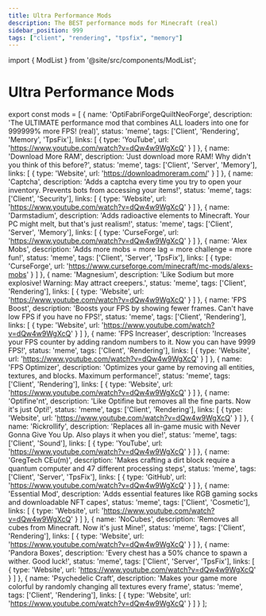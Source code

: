 ```yaml
---
title: Ultra Performance Mods
description: The BEST performance mods for Minecraft (real)
sidebar_position: 999
tags: ["client", "rendering", "tpsfix", "memory"]
---
```


import { ModList } from '@site/src/components/ModList';

# Ultra Performance Mods

export const mods = [
  {
    name: 'OptiFabriForgeQuiltNeoForge',
    description: 'The ULTIMATE performance mod that combines ALL loaders into one for 999999% more FPS! (real)',
    status: 'meme',
    tags: ['Client', 'Rendering', 'Memory', 'TpsFix'],
    links: [
      { type: 'YouTube', url: 'https://www.youtube.com/watch?v=dQw4w9WgXcQ' }
    ]
  },
  {
    name: 'Download More RAM',
    description: 'Just download more RAM! Why didn\'t you think of this before?',
    status: 'meme',
    tags: ['Client', 'Server', 'Memory'],
    links: [
      { type: 'Website', url: 'https://downloadmoreram.com/' }
    ]
  },
  {
    name: 'Captcha',
    description: 'Adds a captcha every time you try to open your inventory. Prevents bots from accessing your items!',
    status: 'meme',
    tags: ['Client', 'Security'],
    links: [
      { type: 'Website', url: 'https://www.youtube.com/watch?v=dQw4w9WgXcQ' }
    ]
  },
  {
    name: 'Darmstadium',
    description: 'Adds radioactive elements to Minecraft. Your PC might melt, but that\'s just realism!',
    status: 'meme',
    tags: ['Client', 'Server', 'Memory'],
    links: [
      { type: 'CurseForge', url: 'https://www.youtube.com/watch?v=dQw4w9WgXcQ' }
    ]
  },
  {
    name: 'Alex Mobs',
    description: 'Adds more mobs = more lag = more challenge = more fun!',
    status: 'meme',
    tags: ['Client', 'Server', 'TpsFix'],
    links: [
      { type: 'CurseForge', url: 'https://www.curseforge.com/minecraft/mc-mods/alexs-mobs' }
    ]
  },
  {
    name: 'Magnesium',
    description: 'Like Sodium but more explosive! Warning: May attract creepers.',
    status: 'meme',
    tags: ['Client', 'Rendering'],
    links: [
      { type: 'Website', url: 'https://www.youtube.com/watch?v=dQw4w9WgXcQ' }
    ]
  },
  {
    name: 'FPS Boost',
    description: 'Boosts your FPS by showing fewer frames. Can\'t have low FPS if you have no FPS!',
    status: 'meme',
    tags: ['Client', 'Rendering'],
    links: [
      { type: 'Website', url: 'https://www.youtube.com/watch?v=dQw4w9WgXcQ' }
    ]
  },
  {
    name: 'FPS Increaser',
    description: 'Increases your FPS counter by adding random numbers to it. Now you can have 9999 FPS!',
    status: 'meme',
    tags: ['Client', 'Rendering'],
    links: [
      { type: 'Website', url: 'https://www.youtube.com/watch?v=dQw4w9WgXcQ' }
    ]
  },
  {
    name: 'FPS Optimizer',
    description: 'Optimizes your game by removing all entities, textures, and blocks. Maximum performance!',
    status: 'meme',
    tags: ['Client', 'Rendering'],
    links: [
      { type: 'Website', url: 'https://www.youtube.com/watch?v=dQw4w9WgXcQ' }
    ]
  },
  {
    name: 'Optifine\'nt',
    description: 'Like Optifine but removes all the fine parts. Now it\'s just Opti!',
    status: 'meme',
    tags: ['Client', 'Rendering'],
    links: [
      { type: 'Website', url: 'https://www.youtube.com/watch?v=dQw4w9WgXcQ' }
    ]
  },
  {
    name: 'Rickrollify',
    description: 'Replaces all in-game music with Never Gonna Give You Up. Also plays it when you die!',
    status: 'meme',
    tags: ['Client', 'Sound'],
    links: [
      { type: 'YouTube', url: 'https://www.youtube.com/watch?v=dQw4w9WgXcQ' }
    ]
  },
  {
    name: 'GregTech CEu(m)',
    description: 'Makes crafting a dirt block require a quantum computer and 47 different processing steps',
    status: 'meme',
    tags: ['Client', 'Server', 'TpsFix'],
    links: [
      { type: 'GitHub', url: 'https://www.youtube.com/watch?v=dQw4w9WgXcQ' }
    ]
  },
  {
    name: 'Essential Mod',
    description: 'Adds essential features like RGB gaming socks and downloadable NFT capes',
    status: 'meme',
    tags: ['Client', 'Cosmetic'],
    links: [
      { type: 'Website', url: 'https://www.youtube.com/watch?v=dQw4w9WgXcQ' }
    ]
  },
  {
    name: 'NoCubes',
    description: 'Removes all cubes from Minecraft. Now it\'s just Mine!',
    status: 'meme',
    tags: ['Client', 'Rendering'],
    links: [
      { type: 'Website', url: 'https://www.youtube.com/watch?v=dQw4w9WgXcQ' }
    ]
  },
  {
    name: 'Pandora Boxes',
    description: 'Every chest has a 50% chance to spawn a wither. Good luck!',
    status: 'meme',
    tags: ['Client', 'Server', 'TpsFix'],
    links: [
      { type: 'Website', url: 'https://www.youtube.com/watch?v=dQw4w9WgXcQ' }
    ]
  },
  {
    name: 'Psychedelic Craft',
    description: 'Makes your game more colorful by randomly changing all textures every frame',
    status: 'meme',
    tags: ['Client', 'Rendering'],
    links: [
      { type: 'Website', url: 'https://www.youtube.com/watch?v=dQw4w9WgXcQ' }
    ]
  }
];

<ModList mods={mods} /> 